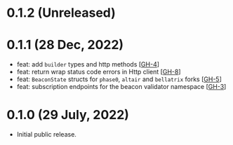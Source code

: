 # 0.1.2 (Unreleased)

# 0.1.1 (28 Dec, 2022)

- feat: add `builder` types and http methods [[GH-4](https://github.com/umbracle/eth2-validator/issues/4)]
- feat: return wrap status code errors in Http client [[GH-8](https://github.com/umbracle/eth2-validator/issues/8)]
- feat: `BeaconState` structs for `phase0`, `altair` and `bellatrix` forks [[GH-5](https://github.com/umbracle/eth2-validator/issues/5)]
- feat: subscription endpoints for the beacon validator namespace [[GH-3](https://github.com/umbracle/eth2-validator/issues/3)]

# 0.1.0 (29 July, 2022)

- Initial public release.

